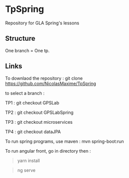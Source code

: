 # TpSpring
Repository for GLA Spring's lessons


## Structure

One branch = One tp.

## Links

To downlaod the repository : git clone https://github.com/NicolasMaxime/TpSpring


to select a branch : 


TP1 : git checkout GPSLab

TP2 : git checkout GPSLabSpring

TP3 : git checkout microservices

TP4 : git checkout dataJPA


To run spring programs, use maven : mvn spring-boot:run

To run angular front, go in directory then :

> yarn install

> ng serve


